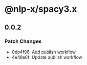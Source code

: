 # @nlp-x/spacy3.x

## 0.0.2

### Patch Changes

- 0db4f96: Add publish workflow
- 4e48e0f: Update publish workflow
